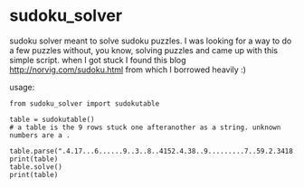 # sudoku_solver

sudoku solver meant to solve sudoku puzzles. I was looking for a way to do a few puzzles without, you know, solving puzzles and came up with this simple script. when I got stuck I found this blog http://norvig.com/sudoku.html from which I borrowed heavily :)

usage:

    from sudoku_solver import sudokutable

    table = sudokutable()
    # a table is the 9 rows stuck one afteranother as a string. unknown numbers are a . 
   
    table.parse(".4.17...6......9..3..8..4152.4.38..9.........7..59.2.3418..6..7..3......5...81.3.")
    print(table)
    table.solve()
    print(table)
